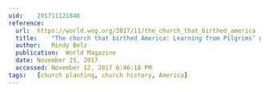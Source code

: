 ```yaml
---
uid:	201711121846
reference:
  url:	https://world.wng.org/2017/11/the_church_that_birthed_america
  title:	"The church that birthed America: Learning from Pilgrims’ global evangelization"
  author:	Mindy Belz
  publication:	World Magazine
  date:	November 25, 2017
  accessed:	November 12, 2017 6:46:18 PM
tags:	[church planting, church history, America]
---
```

